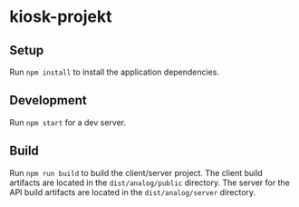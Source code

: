 # kiosk-projekt

## Setup

Run `npm install` to install the application dependencies.

## Development

Run `npm start` for a dev server. 

## Build

Run `npm run build` to build the client/server project. The client build artifacts are located in the `dist/analog/public` directory. The server for the API build artifacts are located in the `dist/analog/server` directory.
